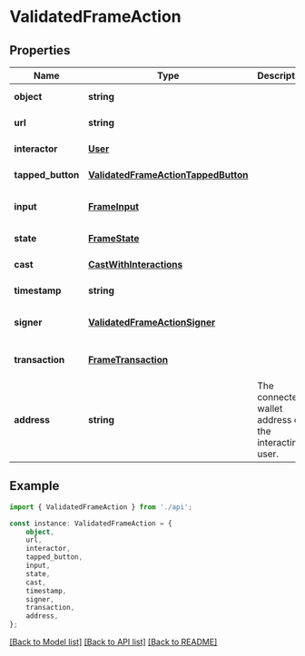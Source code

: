# ValidatedFrameAction


## Properties

Name | Type | Description | Notes
------------ | ------------- | ------------- | -------------
**object** | **string** |  | [default to undefined]
**url** | **string** |  | [default to undefined]
**interactor** | [**User**](User.md) |  | [default to undefined]
**tapped_button** | [**ValidatedFrameActionTappedButton**](ValidatedFrameActionTappedButton.md) |  | [default to undefined]
**input** | [**FrameInput**](FrameInput.md) |  | [optional] [default to undefined]
**state** | [**FrameState**](FrameState.md) |  | [default to undefined]
**cast** | [**CastWithInteractions**](CastWithInteractions.md) |  | [default to undefined]
**timestamp** | **string** |  | [default to undefined]
**signer** | [**ValidatedFrameActionSigner**](ValidatedFrameActionSigner.md) |  | [optional] [default to undefined]
**transaction** | [**FrameTransaction**](FrameTransaction.md) |  | [optional] [default to undefined]
**address** | **string** | The connected wallet address of the interacting user. | [optional] [default to undefined]

## Example

```typescript
import { ValidatedFrameAction } from './api';

const instance: ValidatedFrameAction = {
    object,
    url,
    interactor,
    tapped_button,
    input,
    state,
    cast,
    timestamp,
    signer,
    transaction,
    address,
};
```

[[Back to Model list]](../README.md#documentation-for-models) [[Back to API list]](../README.md#documentation-for-api-endpoints) [[Back to README]](../README.md)

